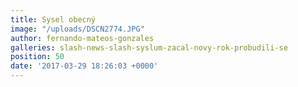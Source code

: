 ```yaml
---
title: Sysel obecný
image: "/uploads/DSCN2774.JPG"
author: fernando-mateos-gonzales
galleries: slash-news-slash-syslum-zacal-novy-rok-probudili-se
position: 50
date: '2017-03-29 18:26:03 +0000'
---
```

